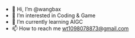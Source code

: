 - 👋 Hi, I’m @wangbax
- 👀 I’m interested in Coding & Game
- 🌱 I’m currently learning AIGC
- 📫 How to reach me wt1098078873@gmail.com

<!---
wangbax/wangbax is a ✨ special ✨ repository because its `README.md` (this file) appears on your GitHub profile.
You can click the Preview link to take a look at your changes.
--->
